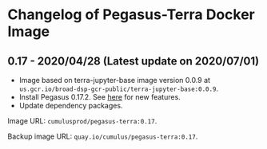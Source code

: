 # Changelog of Pegasus-Terra Docker Image

## 0.17 - 2020/04/28 (Latest update on 2020/07/01)

* Image based on terra-jupyter-base image version 0.0.9 at ``us.gcr.io/broad-dsp-gcr-public/terra-jupyter-base:0.0.9``.
* Install Pegasus 0.17.2. See [here](https://pegasus.readthedocs.io/en/0.x/) for new features.
* Update dependency packages.

Image URL: ``cumulusprod/pegasus-terra:0.17``.

Backup image URL: ``quay.io/cumulus/pegasus-terra:0.17``.
